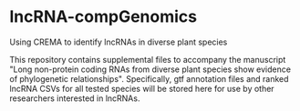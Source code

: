 # lncRNA-compGenomics
Using CREMA to identify lncRNAs in diverse plant species

This repository contains supplemental files to accompany the manuscript "Long non-protein coding RNAs from diverse plant species show evidence of phylogenetic relationships". 
Specifically, gtf annotation files and ranked lncRNA CSVs for all tested species will be stored here for use by other researchers interested in lncRNAs.
